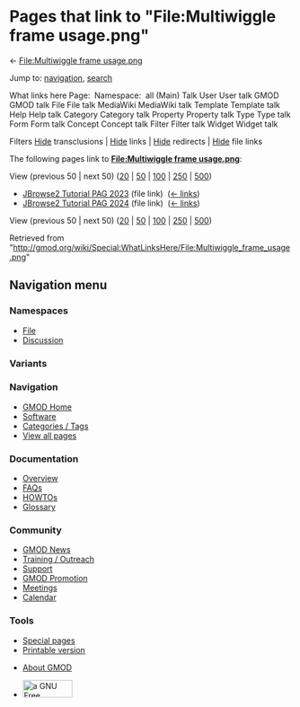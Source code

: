 <div id="mw-page-base" class="noprint">

</div>

<div id="mw-head-base" class="noprint">

</div>

<div id="content" class="mw-body" role="main">

<span id="top"></span>

<div id="mw-js-message" style="display:none;">

</div>



# <span dir="auto">Pages that link to "File:Multiwiggle frame usage.png"</span>

<div id="bodyContent">

<div id="contentSub">

← [File:Multiwiggle frame
usage.png](/wiki/File:Multiwiggle_frame_usage.png "File:Multiwiggle frame usage.png")

</div>

<div id="jump-to-nav" class="mw-jump">

Jump to: [navigation](#mw-navigation), [search](#p-search)

</div>

<div id="mw-content-text">

What links here Page:  Namespace:  all (Main) Talk User User talk GMOD
GMOD talk File File talk MediaWiki MediaWiki talk Template Template talk
Help Help talk Category Category talk Property Property talk Type Type
talk Form Form talk Concept Concept talk Filter Filter talk Widget
Widget talk

Filters
[Hide](/mediawiki/index.php?title=Special:WhatLinksHere/File:Multiwiggle_frame_usage.png&hidetrans=1 "Special:WhatLinksHere/File:Multiwiggle frame usage.png")
transclusions \|
[Hide](/mediawiki/index.php?title=Special:WhatLinksHere/File:Multiwiggle_frame_usage.png&hidelinks=1 "Special:WhatLinksHere/File:Multiwiggle frame usage.png")
links \|
[Hide](/mediawiki/index.php?title=Special:WhatLinksHere/File:Multiwiggle_frame_usage.png&hideredirs=1 "Special:WhatLinksHere/File:Multiwiggle frame usage.png")
redirects \|
[Hide](/mediawiki/index.php?title=Special:WhatLinksHere/File:Multiwiggle_frame_usage.png&hideimages=1 "Special:WhatLinksHere/File:Multiwiggle frame usage.png")
file links

The following pages link to **[File:Multiwiggle frame
usage.png](/wiki/File:Multiwiggle_frame_usage.png "File:Multiwiggle frame usage.png")**:

View (previous 50 \| next 50)
([20](/mediawiki/index.php?title=Special:WhatLinksHere/File:Multiwiggle_frame_usage.png&limit=20 "Special:WhatLinksHere/File:Multiwiggle frame usage.png")
\|
[50](/mediawiki/index.php?title=Special:WhatLinksHere/File:Multiwiggle_frame_usage.png&limit=50 "Special:WhatLinksHere/File:Multiwiggle frame usage.png")
\|
[100](/mediawiki/index.php?title=Special:WhatLinksHere/File:Multiwiggle_frame_usage.png&limit=100 "Special:WhatLinksHere/File:Multiwiggle frame usage.png")
\|
[250](/mediawiki/index.php?title=Special:WhatLinksHere/File:Multiwiggle_frame_usage.png&limit=250 "Special:WhatLinksHere/File:Multiwiggle frame usage.png")
\|
[500](/mediawiki/index.php?title=Special:WhatLinksHere/File:Multiwiggle_frame_usage.png&limit=500 "Special:WhatLinksHere/File:Multiwiggle frame usage.png"))

- [JBrowse2 Tutorial PAG
  2023](/wiki/JBrowse2_Tutorial_PAG_2023 "JBrowse2 Tutorial PAG 2023")
  (file link) ‎ <span class="mw-whatlinkshere-tools">([←
  links](/mediawiki/index.php?title=Special:WhatLinksHere&target=JBrowse2+Tutorial+PAG+2023 "Special:WhatLinksHere"))</span>
- [JBrowse2 Tutorial PAG
  2024](/wiki/JBrowse2_Tutorial_PAG_2024 "JBrowse2 Tutorial PAG 2024")
  (file link) ‎ <span class="mw-whatlinkshere-tools">([←
  links](/mediawiki/index.php?title=Special:WhatLinksHere&target=JBrowse2+Tutorial+PAG+2024 "Special:WhatLinksHere"))</span>

View (previous 50 \| next 50)
([20](/mediawiki/index.php?title=Special:WhatLinksHere/File:Multiwiggle_frame_usage.png&limit=20 "Special:WhatLinksHere/File:Multiwiggle frame usage.png")
\|
[50](/mediawiki/index.php?title=Special:WhatLinksHere/File:Multiwiggle_frame_usage.png&limit=50 "Special:WhatLinksHere/File:Multiwiggle frame usage.png")
\|
[100](/mediawiki/index.php?title=Special:WhatLinksHere/File:Multiwiggle_frame_usage.png&limit=100 "Special:WhatLinksHere/File:Multiwiggle frame usage.png")
\|
[250](/mediawiki/index.php?title=Special:WhatLinksHere/File:Multiwiggle_frame_usage.png&limit=250 "Special:WhatLinksHere/File:Multiwiggle frame usage.png")
\|
[500](/mediawiki/index.php?title=Special:WhatLinksHere/File:Multiwiggle_frame_usage.png&limit=500 "Special:WhatLinksHere/File:Multiwiggle frame usage.png"))

</div>

<div class="printfooter">

Retrieved from
"<http://gmod.org/wiki/Special:WhatLinksHere/File:Multiwiggle_frame_usage.png>"

</div>

<div id="catlinks" class="catlinks catlinks-allhidden">

</div>

<div class="visualClear">

</div>

</div>

</div>

<div id="mw-navigation">

## Navigation menu

<div id="mw-head">



<div id="left-navigation">

<div id="p-namespaces" class="vectorTabs" role="navigation"
aria-labelledby="p-namespaces-label">

### Namespaces

- <span id="ca-nstab-image"><a href="/wiki/File:Multiwiggle_frame_usage.png" accesskey="c"
  title="View the file page [c]">File</a></span>
- <span id="ca-talk"><a
  href="/mediawiki/index.php?title=File_talk:Multiwiggle_frame_usage.png&amp;action=edit&amp;redlink=1"
  accesskey="t"
  title="Discussion about the content page [t]">Discussion</a></span>

</div>

<div id="p-variants" class="vectorMenu emptyPortlet" role="navigation"
aria-labelledby="p-variants-label">

### 

### Variants[](#)

<div class="menu">

</div>

</div>

</div>

<div id="right-navigation">





</div>



</div>

</div>

</div>

<div id="mw-panel">

<div id="p-logo" role="banner">

<a href="/wiki/Main_Page"
style="background-image: url(http://gmod.org/images/GMOD-cogs.png);"
title="Visit the main page"></a>

</div>

<div id="p-Navigation" class="portal" role="navigation"
aria-labelledby="p-Navigation-label">

### Navigation

<div class="body">

- <span id="n-GMOD-Home">[GMOD Home](/wiki/Main_Page)</span>
- <span id="n-Software">[Software](/wiki/GMOD_Components)</span>
- <span id="n-Categories-.2F-Tags">[Categories /
  Tags](/wiki/Categories)</span>
- <span id="n-View-all-pages">[View all
  pages](/wiki/Special:AllPages)</span>

</div>

</div>

<div id="p-Documentation" class="portal" role="navigation"
aria-labelledby="p-Documentation-label">

### Documentation

<div class="body">

- <span id="n-Overview">[Overview](/wiki/Overview)</span>
- <span id="n-FAQs">[FAQs](/wiki/Category:FAQ)</span>
- <span id="n-HOWTOs">[HOWTOs](/wiki/Category:HOWTO)</span>
- <span id="n-Glossary">[Glossary](/wiki/Glossary)</span>

</div>

</div>

<div id="p-Community" class="portal" role="navigation"
aria-labelledby="p-Community-label">

### Community

<div class="body">

- <span id="n-GMOD-News">[GMOD News](/wiki/GMOD_News)</span>
- <span id="n-Training-.2F-Outreach">[Training /
  Outreach](/wiki/Training_and_Outreach)</span>
- <span id="n-Support">[Support](/wiki/Support)</span>
- <span id="n-GMOD-Promotion">[GMOD
  Promotion](/wiki/GMOD_Promotion)</span>
- <span id="n-Meetings">[Meetings](/wiki/Meetings)</span>
- <span id="n-Calendar">[Calendar](/wiki/Calendar)</span>

</div>

</div>

<div id="p-tb" class="portal" role="navigation"
aria-labelledby="p-tb-label">

### Tools

<div class="body">

- <span id="t-specialpages"><a href="/wiki/Special:SpecialPages" accesskey="q"
  title="A list of all special pages [q]">Special pages</a></span>
- <span id="t-print"><a
  href="/mediawiki/index.php?title=Special:WhatLinksHere/File:Multiwiggle_frame_usage.png&amp;printable=yes"
  rel="alternate" accesskey="p"
  title="Printable version of this page [p]">Printable version</a></span>

</div>

</div>

</div>

</div>

<div id="footer" role="contentinfo">

- <span id="footer-places-about">[About
  GMOD](/wiki/GMOD:About "GMOD:About")</span>

<!-- -->

- <span id="footer-copyrightico">[<img src="http://www.gnu.org/graphics/gfdl-logo-small.png" width="88"
  height="31" alt="a GNU Free Documentation License" />](http://www.gnu.org/licenses/fdl-1.3.html)</span>




</div>

